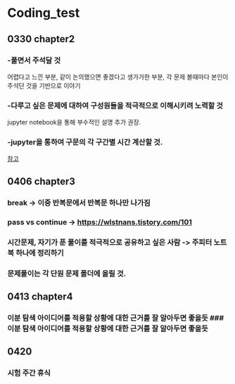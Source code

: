 # Coding_test
## 0330 chapter2

  ### -풀면서 주석달 것

  어렵다고 느낀 부분, 같이 논의했으면 좋겠다고 생가가한 부분, 각 문제 볼때마다 본인이 주석단 것을 기반으로 이야기

  ### -다루고 싶은 문제에 대하여 구성원들을 적극적으로 이해시키려 노력할 것

  jupyter notebook을 통해 부수적인 설명 추가 권장.

  ### -jupyter을 통하여 구문의 각 구간별 시간 계산할 것.

  [참고](https://velog.io/@log327/Jupyter-Notebook%EC%97%90%EC%84%9C-Magic-Command-%EC%82%AC%EC%9A%A9%ED%95%98%EA%B8%B0)


## 0406 chapter3

  ### break -> 이중 반복문에서 반복문 하나만 나가짐

  ### pass vs continue -> https://wlstnans.tistory.com/101

  ### 시간문제, 자기가 푼 풀이를 적극적으로 공유하고 싶은 사람 -> 주피터 노트북 하나에 정리하기


  ### 문제풀이는 각 단원 문제 폴더에 올릴 것.


## 0413 chapter4


  ### 이분 탐색 아이디어를 적용할 상황에 대한 근거를 잘 알아두면 좋을듯  ### 이분 탐색 아이디어를 적용할 상황에 대한 근거를 잘 알아두면 좋을듯


## 0420

  ### 시험 주간 휴식
